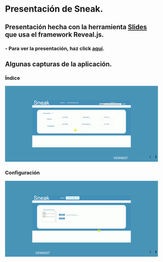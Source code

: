 # Presentación de Sneak.
## Presentación hecha con la herramienta [Slides](https://slides.com/) que usa el framework Reveal.js.

### - Para ver la presentación, haz click <a target="_blank" href="https://rawgit.com/AdrianAguilarEscudero7/Presentacion-DUAL-ViewNext/master/Presentacion_Sneak.html">aquí</a>.

## Algunas capturas de la aplicación.

### Índice
![Índice](Imagenes_presentacion/Captura12.PNG)

### Configuración
![Configuración](Imagenes_presentacion/Captura11.PNG)
